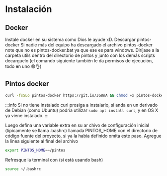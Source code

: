# Instalación

## Docker

Instale docker en su sistema como Dios le ayude xD.
Descargar pintos-docker
Si nadie más del equipo ha descargado el archivo pintos-docker note que no es pintos-docker.bat ya que ese es para windows. Diríjase a la carpeta utils dentro del directorio de pintos y junto con los demás scripts decarguelo (el comando siguiente también le da permisos de ejecución, todo en uno 😄👌)

## Pintos docker

```bash
curl -fsSLo pintos-docker https://git.io/JG8nA && chmod +x pintos-docker
```

:::info
Si no tiene instalado curl prosiga a instalarlo, si anda en un derivado de Debian (como Ubuntu) podría utilizar `sudo apt install curl`, y en OS X ya viene instalado.
:::


Luego defina una variable extra en su ar chivo de configuración inicial (tipicamente se llama .bashrc) llamada PINTOS_HOME con el directorio de código fuente del proyecto, si ya la había definido omita este paso. Agregue la línea siguiente al final del archivo


```bash title="~/.bashrc"
export PINTOS_HOME=~/pintos
```

Refresque la terminal con (si está usando bash)

```bash
source ~/.bashrc
```
